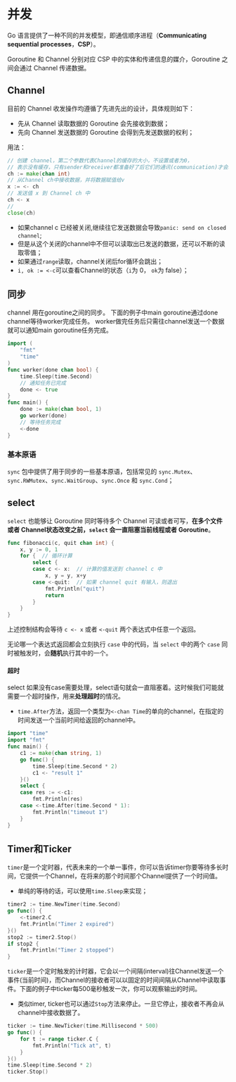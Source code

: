 # 并发

 Go 语言提供了一种不同的并发模型，即通信顺序进程（**Communicating sequential processes**，**CSP**）。

Goroutine 和 Channel 分别对应 CSP 中的实体和传递信息的媒介，Goroutine 之间会通过 Channel 传递数据。

## Channel

目前的 Channel 收发操作均遵循了先进先出的设计，具体规则如下：

- 先从 Channel 读取数据的 Goroutine 会先接收到数据；
- 先向 Channel 发送数据的 Goroutine 会得到先发送数据的权利；

用法：

```go
// 创建 channel，第二个参数代表Channel的缓存的大小，不设置或者为0，
// 表示没有缓存，只有sender和receiver都准备好了后它们的通讯(communication)才会发生(Blocking)
ch := make(chan int)
// 从Channel ch中接收数据，并将数据赋值给v
x := <- ch
// 发送值 x 到 Channel ch 中
ch <- x
//
close(ch)
```

- 如果channel c 已经被关闭,继续往它发送数据会导致`panic: send on closed channel`;
- 但是从这个关闭的channel中不但可以读取出已发送的数据，还可以不断的读取零值；
- 如果通过`range`读取，channel关闭后for循环会跳出；
- `i, ok := <-c`可以查看Channel的状态（`i`为 0， `ok`为 false）；

## 同步

channel 用在goroutine之间的同步。
下面的例子中main goroutine通过done channel等待worker完成任务。 worker做完任务后只需往channel发送一个数据就可以通知main goroutine任务完成。

```go
import (
    "fmt"
    "time"
)
func worker(done chan bool) {
    time.Sleep(time.Second)
    // 通知任务已完成
    done <- true
}
func main() {
    done := make(chan bool, 1)
    go worker(done)
    // 等待任务完成
    <-done
}
```

### 基本原语

 `sync` 包中提供了用于同步的一些基本原语，包括常见的 `sync.Mutex`、`sync.RWMutex`、`sync.WaitGroup`、`sync.Once` 和 `sync.Cond`；





## select

`select` 也能够让 Goroutine 同时等待多个 Channel 可读或者可写，**在多个文件或者 Channel状态改变之前，`select` 会一直阻塞当前线程或者 Goroutine**。

```go
func fibonacci(c, quit chan int) {
	x, y := 0, 1
	for {  // 循环计算
		select {
		case c <- x:  // 计算的值发送到 channel c 中
			x, y = y, x+y
		case <-quit:  // 如果 channel quit 有输入，则退出
			fmt.Println("quit")
			return
		}
	}
}
```

上述控制结构会等待 `c <- x` 或者 `<-quit` 两个表达式中任意一个返回。

无论哪一个表达式返回都会立刻执行 `case` 中的代码，当 `select` 中的两个 `case` 同时被触发时，会**随机**执行其中的一个。



#### 超时

select 如果没有case需要处理，select语句就会一直阻塞着。这时候我们可能就需要一个超时操作，用来**处理超时**的情况。

- `time.After`方法，返回一个类型为`<-chan Time`的单向的channel，在指定的时间发送一个当前时间给返回的channel中。

```go
import "time"
import "fmt"
func main() {
    c1 := make(chan string, 1)
    go func() {
        time.Sleep(time.Second * 2)
        c1 <- "result 1"
    }()
    select {
    case res := <-c1:
        fmt.Println(res)
    case <-time.After(time.Second * 1):
        fmt.Println("timeout 1")
    }
}
```



## Timer和Ticker

`timer`是一个定时器，代表未来的一个单一事件，你可以告诉timer你要等待多长时间，它提供一个Channel，在将来的那个时间那个Channel提供了一个时间值。

- 单纯的等待的话，可以使用`time.Sleep`来实现；

```go
timer2 := time.NewTimer(time.Second)
go func() {
    <-timer2.C
    fmt.Println("Timer 2 expired")
}()
stop2 := timer2.Stop()
if stop2 {
    fmt.Println("Timer 2 stopped")
}
```

`ticker`是一个定时触发的计时器，它会以一个间隔(interval)往Channel发送一个事件(当前时间)，而Channel的接收者可以以固定的时间间隔从Channel中读取事件。下面的例子中ticker每500毫秒触发一次，你可以观察输出的时间。

- 类似timer, ticker也可以通过`Stop`方法来停止。一旦它停止，接收者不再会从channel中接收数据了。

```go
ticker := time.NewTicker(time.Millisecond * 500)
go func() {
    for t := range ticker.C {
        fmt.Println("Tick at", t)
    }
}()
time.Sleep(time.Second * 2)
ticker.Stop()
```

